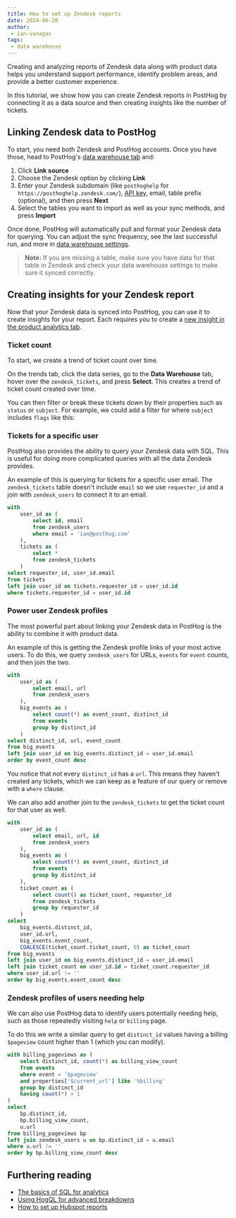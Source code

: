 ```yaml
---
title: How to set up Zendesk reports
date: 2024-06-28
author:
 - ian-vanagas
tags:
 - data warehouse
---
```


Creating and analyzing reports of Zendesk data along with product data helps you understand support performance, identify problem areas, and provide a better customer experience.

In this tutorial, we show how you can create Zendesk reports in PostHog by connecting it as a data source and then creating insights like the number of tickets.

## **Linking Zendesk data to PostHog**

To start, you need both Zendesk and PostHog accounts. Once you have those, head to PostHog's [data warehouse tab](https://us.posthog.com/data-warehouse) and:

1. Click **Link source**
2. Choose the Zendesk option by clicking **Link**
3. Enter your Zendesk subdomain (like `posthoghelp` for `https://posthoghelp.zendesk.com/`), [API key](https://support.zendesk.com/hc/en-us/articles/4408889192858-Managing-access-to-the-Zendesk-API#topic_bsw_lfg_mmb),  email, table prefix (optional), and then press **Next**
4. Select the tables you want to import as well as your sync methods, and press **Import**

Once done, PostHog will automatically pull and format your Zendesk data for querying. You can adjust the sync frequency, see the last successful run, and more in [data warehouse settings](https://us.posthog.com/data-warehouse/settings/managed).

<ProductScreenshot
  imageLight="https://res.cloudinary.com/dmukukwp6/image/upload/zd_link_d66a49cdc7.png"
  imageDark="https://res.cloudinary.com/dmukukwp6/image/upload/zd_dark_5ef31c727e.png"
  alt="Linking Zendesk Account"
  classes="rounded"
/>

> **Note:** If you are missing a table, make sure you have data for that table in Zendesk and check your data warehouse settings to make sure it synced correctly.

## **Creating insights for your Zendesk report**

Now that your Zendesk data is synced into PostHog, you can use it to create insights for your report. Each requires you to create a [new insight in the product analytics tab](https://us.posthog.com/project/insights/new).

### Ticket count

To start, we create a trend of ticket count over time.

On the trends tab, click the data series, go to the **Data Warehouse** tab, hover over the `zendesk_tickets`, and press **Select**. This creates a trend of ticket count created over time. 

You can then filter or break these tickets down by their properties such as `status` or `subject`. For example, we could add a filter for where `subject` includes `flags` like this:

<ProductScreenshot
  imageLight="https://res.cloudinary.com/dmukukwp6/image/upload/zdt_light_86ddf37f7d.png"
  imageDark="https://res.cloudinary.com/dmukukwp6/image/upload/zdt_dark_bf428799b1.png"
  alt="Zendesk Ticket Count"
  classes="rounded"
/>

### Tickets for a specific user

PostHog also provides the ability to query your Zendesk data with SQL. This is useful for doing more complicated queries with all the data Zendesk provides. 

An example of this is querying for tickets for a specific user email. The `zendesk_tickets` table doesn't include `email` so we use `requester_id` and a join with `zendesk_users` to connect it to an email.

```sql
with 
    user_id as (
        select id, email
        from zendesk_users
        where email = 'ian@posthog.com'
    ),
    tickets as (
        select *
        from zendesk_tickets
    )
select requester_id, user_id.email 
from tickets
left join user_id on tickets.requester_id = user_id.id
where tickets.requester_id = user_id.id
```

### Power user Zendesk profiles

The most powerful part about linking your Zendesk data in PostHog is the ability to combine it with product data. 

An example of this is getting the Zendesk profile links of your most active users. To do this, we query `zendesk_users` for URLs, `events` for `event` counts, and then join the two.

```sql
with 
    user_id as (
        select email, url
        from zendesk_users
    ),
    big_events as (
        select count(*) as event_count, distinct_id
        from events
        group by distinct_id
    )
select distinct_id, url, event_count
from big_events
left join user_id on big_events.distinct_id = user_id.email
order by event_count desc
```

You notice that not every `distinct_id` has a `url`. This means they haven't created any tickets, which we can keep as a feature of our query or remove with a `where` clause.

<ProductScreenshot
  imageLight="https://res.cloudinary.com/dmukukwp6/image/upload/power_light_27967cd39f.png"
  imageDark="https://res.cloudinary.com/dmukukwp6/image/upload/power_dark_a2801d9ce0.png"
  alt="Power User Zendesk Profiles"
  classes="rounded"
/>

We can also add another join to the `zendesk_tickets` to get the ticket count for that user as well.

```sql
with 
    user_id as (
        select email, url, id
        from zendesk_users
    ),
    big_events as (
        select count(*) as event_count, distinct_id
        from events
        group by distinct_id
    ),
    ticket_count as (
        select count() as ticket_count, requester_id
        from zendesk_tickets
        group by requester_id
    )
select 
    big_events.distinct_id, 
    user_id.url, 
    big_events.event_count,
    COALESCE(ticket_count.ticket_count, 0) as ticket_count
from big_events
left join user_id on big_events.distinct_id = user_id.email
left join ticket_count on user_id.id = ticket_count.requester_id
where user_id.url != ''
order by big_events.event_count desc
```

### Zendesk profiles of users needing help

We can also use PostHog data to identify users potentially needing help, such as those repeatedly visiting `help` or `billing` page. 

To do this we write a similar query to get `distinct_id` values having a billing `$pageview` count higher than 1 (which you can modify).  

```sql
with billing_pageviews as (
    select distinct_id, count(*) as billing_view_count
    from events
    where event = '$pageview'
    and properties['$current_url'] like '%billing'
    group by distinct_id
    having count(*) > 1
)
select 
    bp.distinct_id,
    bp.billing_view_count,
    u.url
from billing_pageviews bp
left join zendesk_users u on bp.distinct_id = u.email
where u.url != ''
order by bp.billing_view_count desc
```

## Furthering reading

- [The basics of SQL for analytics](/product-engineers/sql-for-analytics)
- [Using HogQL for advanced breakdowns](/tutorials/hogql-breakdowns)
- [How to set up Hubspot reports](/tutorials/hubspot-reports)
